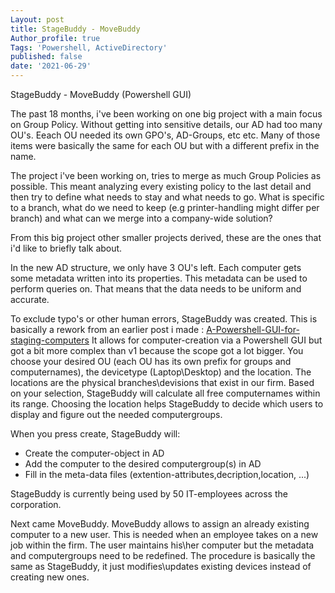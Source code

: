 ```yaml
---
Layout: post
title: StageBuddy - MoveBuddy 
Author_profile: true
Tags: 'Powershell, ActiveDirectory'
published: false
date: '2021-06-29'
---
```


StageBuddy - MoveBuddy (Powershell GUI)

The past 18 months, i've been working on one big project with a main focus on Group Policy.
Without getting into sensitive details, our AD had too many OU's.
Eeach OU needed its own GPO's, AD-Groups, etc etc. Many of those items were basically the same for each OU but with a different prefix in the name.

The project i've been working on, tries to merge as much Group Policies as possible. 
This meant analyzing every existing policy to the last detail and then try to define what needs to stay and what needs to go.
What is specific to a branch, what do we need to keep (e.g printer-handling might differ per branch) and what can we merge into a company-wide solution?

From this big project other smaller projects derived, these are the ones that i'd like to briefly talk about.

In the new AD structure, we only have 3 OU's left. Each computer gets some metadata written into its properties.
This metadata can be used to perform queries on. That means that the data needs to be uniform and accurate.

To exclude typo's or other human errors, StageBuddy was  created. This is basically a rework from an earlier post i made :  [A-Powershell-GUI-for-staging-computers](https://kristofstroobants.github.io/A-Powershell-GUI-for-staging-computers/) 
It allows for computer-creation via a Powershell GUI but got a bit more complex than v1 because the scope got a lot bigger. 
You choose your desired OU (each OU has its own prefix for groups and computernames), the devicetype (Laptop\Desktop) and the location.
The locations are the physical branches\devisions that exist in our firm. 
Based on your selection, StageBuddy will calculate all free computernames within its range.
Choosing the location helps StageBuddy to decide which users to display and figure out the needed computergroups.

When you press create, StageBuddy will:

- Create the computer-object in AD
- Add the computer to the desired computergroup(s) in AD
- Fill in the meta-data files (extention-attributes,decription,location, ...)

StageBuddy is currently being used by 50 IT-employees across the corporation.

Next came MoveBuddy. MoveBuddy allows to assign an already existing computer to a new user.
This is needed when an employee takes on a new job within the firm.
The user maintains his\her computer but the metadata and computergroups need to be redefined.
The procedure is basically the same as StageBuddy, it just modifies\updates existing devices instead of creating new ones.
